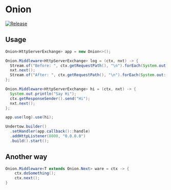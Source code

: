 # Onion

[![Release](https://jitpack.io/v/cbdyzj/onion.svg)](https://jitpack.io/#cbdyzj/onion)

## Usage

```java
Onion<HttpServerExchange> app = new Onion<>();

Onion.Middleware<HttpServerExchange> log = (ctx, nxt) -> {
  Stream.of("Before: ", ctx.getRequestPath(), "\n").forEach(System.out::print);
  nxt.next();
  Stream.of("After: ", ctx.getRequestPath(), "\n").forEach(System.out::print);
};

Onion.Middleware<HttpServerExchange> hi = (ctx, nxt) -> {
  System.out.println("Say Hi");
  ctx.getResponseSender().send("Hi");
  nxt.next();
};

app.use(log).use(hi);

Undertow.builder()
  .setHandler(app.callback()::handle)
  .addHttpListener(8000, "0.0.0.0")
  .build().start();
```
## Another way

```java
Onion.Middleware<T extends Onion.Next> ware = ctx -> {
    ctx.doSomething();
    ctx.next();
}
```
